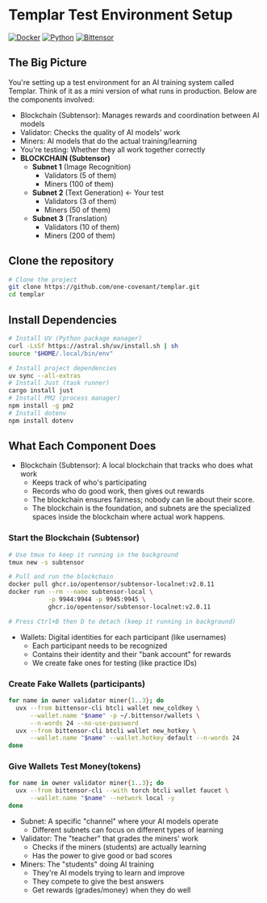 # Templar Test Environment Setup

[![Docker](https://img.shields.io/badge/Docker-2496ED?style=for-the-badge&logo=docker&logoColor=white)](https://www.docker.com/)
[![Python](https://img.shields.io/badge/Python-3776AB?style=for-the-badge&logo=python&logoColor=white)](https://www.python.org/)
[![Bittensor](https://img.shields.io/badge/Bittensor-000000?style=for-the-badge&logo=bitcoin&logoColor=white)](https://bittensor.com/)

## The Big Picture
You're setting up a test environment for an AI training system called Templar. Think of it as a mini version of what runs in production. Below are the components involved:
- Blockchain (Subtensor): Manages rewards and coordination between AI models
- Validator: Checks the quality of AI models' work
- Miners: AI models that do the actual training/learning
- You're testing: Whether they all work together correctly
- **BLOCKCHAIN (Subtensor)**
  - **Subnet 1** (Image Recognition)
    - Validators (5 of them)
    - Miners (100 of them)
  - **Subnet 2** (Text Generation) ← Your test
    - Validators (3 of them)
    - Miners (50 of them)
  - **Subnet 3** (Translation)
    - Validators (10 of them)
    - Miners (200 of them)

## Clone the repository
```bash
# Clone the project
git clone https://github.com/one-covenant/templar.git
cd templar
```
## Install Dependencies
```bash
# Install UV (Python package manager)
curl -LsSf https://astral.sh/uv/install.sh | sh
source "$HOME/.local/bin/env"

# Install project dependencies
uv sync --all-extras
# Install Just (task runner)
cargo install just
# Install PM2 (process manager) 
npm install -g pm2
# Install dotenv
npm install dotenv
```

## What Each Component Does
- Blockchain (Subtensor): A local blockchain that tracks who does what work
  - Keeps track of who's participating
  - Records who do good work, then gives out rewards
  - The blockchain ensures fairness; nobody can lie about their score.
  - The blockchain is the foundation, and subnets are the specialized spaces inside the blockchain where actual work happens.
### Start the Blockchain (Subtensor)
```bash
# Use tmux to keep it running in the background
tmux new -s subtensor

# Pull and run the blockchain
docker pull ghcr.io/opentensor/subtensor-localnet:v2.0.11
docker run --rm --name subtensor-local \
           -p 9944:9944 -p 9945:9945 \
           ghcr.io/opentensor/subtensor-localnet:v2.0.11

# Press Ctrl+B then D to detach (keep it running in background)
```
- Wallets: Digital identities for each participant (like usernames)
  - Each participant needs to be recognized
  - Contains their identity and their "bank account" for rewards
  - We create fake ones for testing (like practice IDs)
### Create Fake Wallets (participants)
```bash
for name in owner validator miner{1..3}; do
  uvx --from bittensor-cli btcli wallet new_coldkey \
      --wallet.name "$name" -p ~/.bittensor/wallets \
      --n-words 24 --no-use-password
  uvx --from bittensor-cli btcli wallet new_hotkey \
      --wallet.name "$name" --wallet.hotkey default --n-words 24
done
```
### Give Wallets Test Money(tokens)
```bash
for name in owner validator miner{1..3}; do
  uvx --from bittensor-cli --with torch btcli wallet faucet \
      --wallet.name "$name" --network local -y
done
```

- Subnet: A specific "channel" where your AI models operate
  - Different subnets can focus on different types of learning
- Validator: The "teacher" that grades the miners' work
  - Checks if the miners (students) are actually learning
  - Has the power to give good or bad scores
- Miners: The "students" doing AI training
  - They're AI models trying to learn and improve
  - They compete to give the best answers
  - Get rewards (grades/money) when they do well

